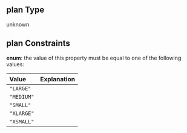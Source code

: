 ## plan Type

unknown

## plan Constraints

**enum**: the value of this property must be equal to one of the following values:

| Value      | Explanation |
| :--------- | :---------- |
| `"LARGE"`  |             |
| `"MEDIUM"` |             |
| `"SMALL"`  |             |
| `"XLARGE"` |             |
| `"XSMALL"` |             |
